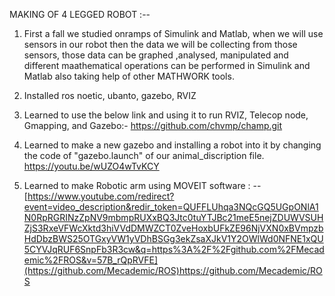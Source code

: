 MAKING OF 4 LEGGED ROBOT :--

1. First a fall we studied onramps of Simulink and Matlab, when we will use sensors in our robot then the data we will be collecting from those sensors, those data can be graphed ,analysed, manipulated and different maathematical operations can be performed in Simulink and Matlab also taking help of other MATHWORK tools.
2. Installed ros noetic, ubanto, gazebo, RVIZ
3. Learned to use the below link and using it to run RVIZ, Telecop node, Gmapping, and Gazebo:-
         https://github.com/chvmp/champ.git

   
5. Learned to make a new gazebo and installing a robot into it by changing the code of "gazebo.launch" of our animal_discription file.
https://youtu.be/wUZO4wTvKCY
   
6.  Learned to make Robotic arm using MOVEIT software  : --
      [https://www.youtube.com/redirect?event=video_description&redir_token=QUFFLUhqa3NQcGQ5UGpONlA1N0RpRGRINzZpNV9mbmpRUXxBQ3Jtc0tuYTJBc21meE5nejZDUWVSUHZjS3RxeVFWcXktd3hiVVdDMWZCT0ZveHoxbUFkZE96NjVXN0xBVmpzbHdDbzBWS25OTGxyVW1yVDhBSGg3ekZsaXJkV1Y2OWlWd0NFNE1xQU5CYVJqRUF6SnpFb3R3cw&q=https%3A%2F%2Fgithub.com%2FMecademic%2FROS&v=57B_rQpRVFE](https://github.com/Mecademic/ROS)https://github.com/Mecademic/ROS
